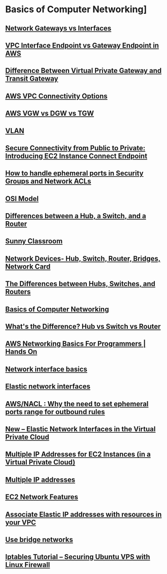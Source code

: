 # Basics of Computer Networking]
## [Network Gateways vs Interfaces](https://networkengineering.stackexchange.com/questions/50352/network-gateways-vs-interfaces)
## [VPC Interface Endpoint vs Gateway Endpoint in AWS](https://digitalcloud.training/vpc-interface-endpoint-vs-gateway-endpoint-in-aws/)
## [Difference Between Virtual Private Gateway and Transit Gateway](http://www.differencebetween.net/technology/difference-between-virtual-private-gateway-and-transit-gateway/)
## [AWS VPC Connectivity Options](https://d1.awsstatic.com/whitepapers/aws-amazon-vpc-connectivity-options.pdf)
## [AWS VGW vs DGW vs TGW](https://www.megaport.com/blog/aws-vgw-vs-dgw-vs-tgw/)
## [VLAN](https://www.practicalnetworking.net/stand-alone/vlans/)
## [Secure Connectivity from Public to Private: Introducing EC2 Instance Connect Endpoint](https://aws.amazon.com/blogs/compute/secure-connectivity-from-public-to-private-introducing-ec2-instance-connect-endpoint-june-13-2023/)
## [How to handle ephemeral ports in Security Groups and Network ACLs](https://alliescomputing.com/knowledge-base/how-to-handle-ephemeral-ports-in-security-groups-and-network-acls)
## [OSI Model](https://www.baeldung.com/cs/osi-model)
## [Differences between a Hub, a Switch, and a Router](https://www.section.io/engineering-education/switch-vs-router-vs-hub/)
## [Sunny Classroom](https://www.youtube.com/@sunnylearning)
## [Network Devices- Hub, Switch, Router, Bridges, Network Card](https://blog.kara.com.ng/network-devices-hub-switch-router-bridges-network-card/)
## [The Differences between Hubs, Switches, and Routers](https://themillergroup.com/differences-hubs-switches-routers/)
## [Basics of Computer Networking](https://www.geeksforgeeks.org/basics-computer-networking/)
## [What's the Difference? Hub vs Switch vs Router](https://community.fs.com/blog/do-you-know-the-differences-between-hubs-switches-and-routers.html)
## [AWS Networking Basics For Programmers | Hands On](https://www.youtube.com/watch?v=2doSoMN2xvI&t=13s)
## [Network interface basics](https://docs.aws.amazon.com/AWSEC2/latest/UserGuide/using-eni.html#eni-basics)
## [Elastic network interfaces](https://docs.aws.amazon.com/AWSEC2/latest/UserGuide/using-eni.html)
## [AWS/NACL : Why the need to set ephemeral ports range for outbound rules](https://remy-nts.medium.com/aws-nacl-why-the-need-to-set-ephemeral-ports-range-for-outbound-rules-50ee93986555)
## [New – Elastic Network Interfaces in the Virtual Private Cloud](https://aws.amazon.com/blogs/aws/new-elastic-network-interfaces-in-the-virtual-private-cloud/)
## [Multiple IP Addresses for EC2 Instances (in a Virtual Private Cloud)](https://aws.amazon.com/blogs/aws/multiple-ip-addresses-for-ec2-instances-in-a-virtual-private-cloud/)
## [Multiple IP addresses](https://docs.aws.amazon.com/AWSEC2/latest/UserGuide/MultipleIP.html)
## [EC2 Network Features](https://jayendrapatil.com/tag/ec2-elastic-network-interfaces/)
## [Associate Elastic IP addresses with resources in your VPC](https://docs.aws.amazon.com/vpc/latest/userguide/vpc-eips.html)
## [Use bridge networks](https://docs.docker.com/network/bridge/)
## [Iptables Tutorial – Securing Ubuntu VPS with Linux Firewall](https://www.hostinger.com/tutorials/iptables-tutorial)
